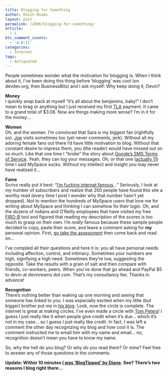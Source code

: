 ```yaml
---
title: Blogging for Something
author: Devin Reams
layout: post
permalink: /2006/blogging-for-something/
article:
  - 1
btc_comment_counts:
  - 'a:0:{}'
categories:
  - Internet
tags:
  - Antiquated
---
```

People sometimes wonder what the motivation for blogging is. When I think about it, I&#8217;ve been doing this thing before &#8216;blogging&#8217; was cool (on devdev.org, then BusinessBits) and I ask myself: Why keep doing it, Devin?

**Money**  
I quickly snap back at myself &#8220;it&#8217;s all about the benjamins, baby!&#8221; I don&#8217;t mean to brag or anything but I just received my first [TLA][1] payment. It came to a grand total of $3.08. Now are things making more sense? I&#8217;m in it for the *money*&#8230;

**Women**  
Oh, and the women. I&#8217;m convinced that Sara is my biggest fan (rightfully so). [Joe][2] visits sometimes too (yet never comments, jerk). Without all my adoring female fans out there I&#8217;d have little motivation to blog. Without that constant desire to impress them, you (the reader) would have missed out on so much. Like that one time I &#8220;broke&#8221; the story about [Google&#8217;s SMS Terms of Service][3]. Yeah, they can log your messages. Oh, or that one ([actually 11][4]) time I said MySpace sucks. Without my intellect and insight you may never have realized it&#8230;

**Fame**  
Scrivs really put it best: &#8220;[I&#8217;m fucking internet famous][5]&#8230;&#8221; Seriously, I look at my number of subscribers and realize that 200 people have found this site a worthy read (every time I post I wonder why that number hasn&#8217;t yet dropped). Not to mention the hundreds of MySpace users that love me for writing about MySpace and thinking I can somehow fix their login. Oh, and the dozens of indians and O&#8217;Reilly employees that have visited my free [FIRO-B][6] tool and figured that reading my description of the scores is too much to grasp on their own. I&#8217;m *really* famous because these sample people decided to copy, paste their score, and leave a comment asking for **my** personal opinion. First, [go take the assessment][7] then come back and read on&#8230;

I&#8217;ve compiled all their questions and here it is: you all have personal needs including affection, control, and intimacy. Sometimes your numbers are high, signifying a high need. Sometimes they&#8217;re low, suggesting the opposite. Take the results with a grain of salt and then compare with friends, co-workers, peers. When you&#8217;ve done that go ahead and PayPal $5 to devin at devinreams dot com. That&#8217;s my consultancy fee. Thanks in advance!

**Recognition**  
There&#8217;s nothing better than waking up one morning and seeing that someone has linked to you. I was especially excited when my little (but bigger) brother put me in [his blog][8]. Look, now the circle is complete. The internet is great at making circles. I&#8217;ve even made a circle with [Tom Peters][9]! I guess I just really like it when people give credit when it&#8217;s due&#8230; which it&#8217;s not in my case&#8230; so I guess I just really like credit. In fact, I was left a comment the other day recognizing my blog and how cool it is. The comment instructed me to email him with my name and email&#8230; no, recognition doesn&#8217;t mean you have to know my name.

So, why the hell do you blog? Or why do you read them? Or mine? Feel free to answer any of those questions in the comments.

**Update: Within 10 minutes [I was &#8216;BlogTipped&#8217; by Diane][10]. See? There&#8217;s two reasons I blog right there&#8230;**

 [1]: http://www.text-link-ads.com/
 [2]: http://okdork.com/joe/
 [3]: http://devinreams.com/2006/02/02/googles-free-sms/
 [4]: http://www.google.com/search?hs=cyF&#038;hl=en&#038;lr=&#038;client=firefox-a&#038;rls=org.mozilla%3Aen-US%3Aofficial&#038;q=site%3Adevinreams.com+myspace&#038;btnG=Search
 [5]: http://oreoceo.com/spoken-word/im-fucking-internet-famous/
 [6]: http://devinreams.com/2006/02/10/firo-b-assessment/
 [7]: http://devinreams.com/firo-b/
 [8]: http://brandenreams.com/
 [9]: http://www.tompeters.com/entries.php?note=007330.php
 [10]: http://www.alistreview.com/2006/08/happy_blog_tipping_day.html